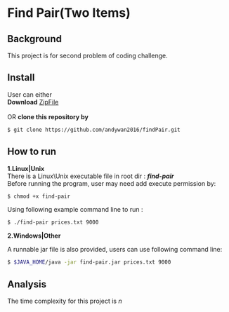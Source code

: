 # Find Pair(Two Items)

## Background
This project is for second problem of coding challenge. 

## Install
User can either<br>
<strong>Download</strong> [ZipFile](https://github.com/andywan2016/findPair/archive/master.zip) <br><br>
OR <strong> clone this repository by</strong>

```sh
$ git clone https://github.com/andywan2016/findPair.git
```

## How to run
**1.Linux|Unix**
<br>
There is a Linux\Unix executable file in root dir : <strong><em>find-pair</em></strong>
<br>
Before running the program, user may need add execute permission by:
<br>

```sh
$ chmod +x find-pair 
```
Using following example command line to run :

```sh
$ ./find-pair prices.txt 9000
```
**2.Windows|Other**

A runnable jar file is also provided, users can use following command line:<br>

```sh
$ $JAVA_HOME/java -jar find-pair.jar prices.txt 9000
```
## Analysis
The time complexity for this project is 
$n$











